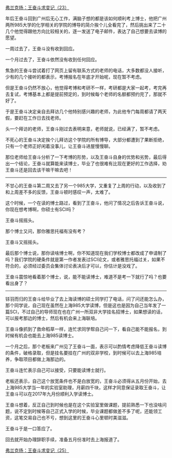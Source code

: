 <p></p><a href="https://zhuanlan.zhihu.com/p/61835836" data-draft-node="block" data-draft-type="link-card" data-image="https://picx.zhimg.com/v2-3707a4e960a02e16046b34f74108ae17_qhd.jpg?source=d16d100b" data-image-width="774" data-image-height="281" class="internal">弗兰克扬：王奋斗求变记（23）</a><p data-pid="faKgIlLs">年后王奋斗回到广州后无心工作，满脑子想的都是该如何顺利考上博士，他把广州两所985大学的化学相关的学院的博导的简介挨个儿全看完了，然后挑出来了二十几个他觉得跟他方向比较相关的，逐一发送了电子邮件，表达了自己想要去读博的愿望。</p><p data-pid="jNcTL-r4">一周过去了，王奋斗没有收到回应。</p><p data-pid="O-w75Rma">一个月过去了，王奋斗依然没有收到任何回应。</p><p data-pid="juUAoQbA">焦急的王奋斗尝试着打了网页上留有联系方式的老师的电话，大多数都没人接听，少有的几个接听的都表示，考博报名在年底才开始呢，现在暂不考虑。</p><p data-pid="7qZRIZqR">但是王奋斗仍然不放心，他觉得考博和考研不一样，考研都是大家一起考，考完再去复试，考博基本上都是提前预定的，到时候每个老师的名额都预约完了，那就不好了。</p><p data-pid="CwaJJ48Y">于是王奋斗决定亲自去拜访几个他特别感兴趣的老师，为此他专门每周都请了两天假，要赶在工作日去找老师。</p><p data-pid="W_zIL5dc">头一个拜访的老师，王奋斗刚过去表明来意，老师就说，已经满了，暂不考虑。</p><p data-pid="CY0jfXM7">不死心的王奋斗决定挨个儿拜访这个学院的所有博导，大部分都遭到了果断拒绝，只有一个老师正好闲着没事儿，让王奋斗进屋慢慢聊。</p><p data-pid="3K3yBize">那位老师给王奋斗分析了一下考博的形势，以及王奋斗自身的优势和劣势，最后得出一个结论，王奋斗就算能来读博士，毕业了也很难有比现在更好的工作选择，劝王奋斗还是回去该干嘛干嘛去吧！</p><hr><p data-pid="ZJQH2ra3">不甘心的王奋斗第二周又去了另一个985大学，又重复了上周的行动，以及收到了和上周差不多的反馈，王奋斗顿时感叹一声，太难了。</p><p data-pid="mkBS0Xvr">这个时候，一个在读的博士路过，看到了王奋斗，他问了情况之后告诉王奋斗说，你现在想考博啊，你硕士有SCI吗？</p><p data-pid="q4pnBxdR">王奋斗摇摇头。</p><p data-pid="Tz6CX05T">那个博士又问，那你雅思托福有没有考？</p><p data-pid="7sEgBRbF">王奋斗又摇摇头。</p><p data-pid="Buf81wff">最后那个博士说，那你读啥博士啊，你不知道现在我们学校博士都改成了申请制了吗？我们学院的硬条件就是第一作者发表过SCI论文，或者雅思托福过关，如果不符合的，必须经过委员会集体讨论表决后才可以，你估计是没戏了。</p><p data-pid="cedlyUvt">王奋斗震惊地看着那个博士，说，能不能读博士，难道不是考一下就行了吗？也要看出身了？</p><hr><p data-pid="8n50pZ6h">铩羽而归的王奋斗给毕业了去上海读博的硕士同学打了电话，问了问还能怎么办，那个同学说，自己现在虽然在上海985大学读博，但是这也是因为自己当年发了一篇SCI，不过自己的导师现在也在广州一所双非大学挂名招博士，如果想读的话，可以报考那边的博士，然后有机会来上海联培。</p><p data-pid="zsC4AIG0">王奋斗像抓到了救命稻草一样，连忙求同学帮自己问一下，看自己能不能报名，到时候有机会也能去上海985读博士。</p><p data-pid="zqCXdgMH">一个月之后，那个老板来广州见了王奋斗一面，表示可以酌情考虑降低王奋斗读博的条件，破格录取，但是挂名要挂在广州的双非学校，到时候可以去上海985培养，争取项目都做上海那边的。</p><p data-pid="iJAkhUvf">王奋斗连忙表示自己可以接受，只要能读博士就行。</p><p data-pid="tj2JWFde">老板还表示，自己这个放宽条件也不是白放宽的，王奋斗必须得从五月份开始，去上海985大学当一年的实验室助理，月薪四千块，这样才同意保证录取王奋斗，让王奋斗可以在2017年九月份顺利入学读博士。</p><p data-pid="NU_YfIVd">王奋斗想着，反正自己到时候也是在这个实验室里做课题，提前熟悉一下也没啥问题，说不定到时候等自己正式入学的时候，毕业课题都做差不多了呢，还能领工资，这笔交易自己也不亏，想到这里的王奋斗心里顿时美滋滋。</p><p data-pid="Yf7_9sTX">王奋斗于是一口答应了。</p><p data-pid="OWUHDhKz">回去就开始办理辞职手续，准备五月份准时去上海报道了。</p><a href="https://zhuanlan.zhihu.com/p/62045067" data-draft-node="block" data-draft-type="link-card" data-image="https://picx.zhimg.com/v2-247bc11d8e95cf363272ac5417420945_qhd.jpg?source=d16d100b" data-image-width="1007" data-image-height="377" class="internal">弗兰克扬：王奋斗求变记（25）</a><p></p>